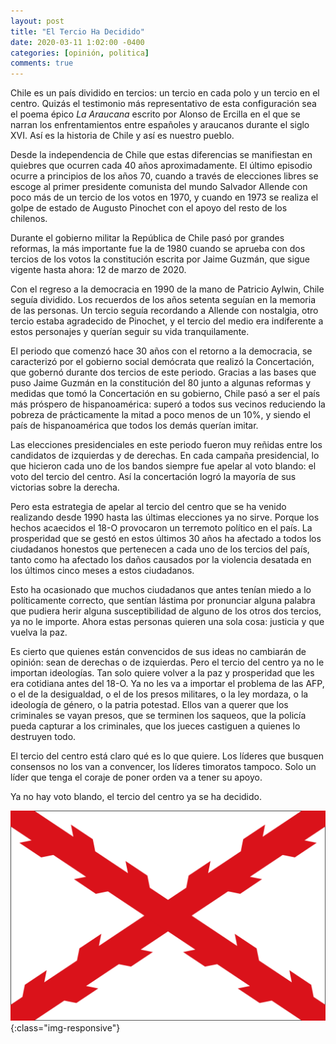 ```yaml
---
layout: post
title: "El Tercio Ha Decidido"
date: 2020-03-11 1:02:00 -0400
categories: [opinión, politica]
comments: true
---
```


Chile es un país dividido en tercios: un tercio en cada polo y un tercio en el centro.
Quizás el testimonio más representativo de esta configuración sea el
poema épico _La Araucana_ escrito por Alonso de Ercilla en el que se narran los enfrentamientos
entre españoles y araucanos durante el siglo XVI. Así es la historia de Chile y así es nuestro pueblo.

Desde la independencia de Chile que estas diferencias se manifiestan en quiebres 
que ocurren cada
40 años aproximadamente. El último episodio ocurre a principios de los años 70, cuando
a través de elecciones libres se escoge al primer presidente comunista del mundo Salvador Allende
con poco más de un tercio de los votos en 1970, y cuando en 1973 se realiza el golpe
de estado de Augusto Pinochet con el apoyo del resto de los chilenos.

Durante el gobierno militar la República de Chile pasó por grandes reformas, la más importante
fue la de 1980 cuando se aprueba con dos tercios de los votos la constitución escrita por
Jaime Guzmán, que sigue vigente hasta ahora: 12 de marzo de 2020.

Con el regreso a la democracia en 1990 de la mano de Patricio Aylwin, Chile seguía dividido.
Los recuerdos de los años setenta seguían en la memoria de las personas. Un tercio
seguía recordando a Allende con nostalgia, otro tercio estaba agradecido de Pinochet, y el tercio
del medio era indiferente a estos personajes y querían seguir su vida tranquilamente.

El periodo que comenzó hace 30 años con el retorno a la democracia, se caracterizó
por el gobierno social demócrata que realizó la Concertación, que gobernó durante dos
tercios de este periodo. Gracias a las bases que puso Jaime Guzmán en la constitución
del 80 junto a algunas reformas y medidas que tomó la Concertación en su gobierno, Chile
pasó a ser el país más próspero de hispanoamérica: superó a todos sus vecinos reduciendo
la pobreza de prácticamente la mitad a poco menos de un 10%, y siendo el país de hispanoamérica
que todos los demás querían imitar.

Las elecciones presidenciales en este periodo fueron muy reñidas entre los candidatos de izquierdas
y de derechas. En cada campaña presidencial, lo que hicieron cada uno de los bandos siempre fue
apelar al voto blando: el voto del tercio del centro. Así la concertación logró la mayoría de sus
victorias sobre la derecha.

<!-- Además, la 
predecesora de Sebastián Piñera fue Michelle Bachelet, militante del Partido Socialista que había
inclinado bastante la balanza hacia un tercio de la población, lo cuál no dejó muy contento al tercio del
medio que de esta vez respaldó a Sebastián Piñera. Desde ese momento, el ambiente se ha ido
polarizando en Chile. -->

Pero esta estrategia de apelar al tercio del centro que se ha venido realizando desde 1990 hasta las
últimas elecciones ya no sirve. Porque los hechos acaecidos el 18-O provocaron un terremoto
político en el país. La prosperidad que se gestó en estos últimos 30 años ha afectado
a todos los ciudadanos honestos que pertenecen a cada uno de los tercios del país, tanto como
ha afectado los daños causados por la violencia desatada en los últimos cinco meses a estos ciudadanos.

<!-- Tanto ciudadanos del tercio de izquierdas, como el tercio del centro y el tercio de derechas, han conseguido
ser los primeros profesionales de sus familias, o han levantado negocios que les han permitido mejorar
considerablemente su calidad de vida, lo han perdido todo debido a que se ha perdido el estado de
derecho y que los criminales no se van a la cárcel. -->

Esto ha ocasionado que muchos ciudadanos que antes tenían miedo a lo políticamente correcto,
que sentían lástima por pronunciar alguna palabra que pudiera herir alguna susceptibilidad de 
alguno de los otros dos tercios, ya no le importe. Ahora estas personas quieren una sola cosa: justicia y
que vuelva la paz.

Es cierto que quienes están convencidos de sus ideas no cambiarán de opinión: sean de derechas o de izquierdas.
Pero el tercio del centro ya no le importan ideologías. Tan solo quiere volver a la paz y prosperidad
que les era cotidiana antes del 18-O. Ya no les va a importar el problema de las AFP, o el de la desigualdad,
o el de los presos militares, o la ley mordaza, o la ideología de género, o la patria potestad. Ellos van a querer que
los criminales se vayan presos, que se terminen los saqueos, que la policía pueda capturar a los criminales,
que los jueces castiguen a quienes lo destruyen todo.

El tercio del centro está claro qué es lo que quiere. Los líderes que busquen consensos no los van a convencer,
los líderes timoratos tampoco. Solo un líder que tenga el coraje de poner orden va a tener su apoyo.

Ya no hay voto blando, el tercio del centro ya se ha decidido.

![foto de perfil](/assets/img/cruz_de_borgona.png){:class="img-responsive"}
